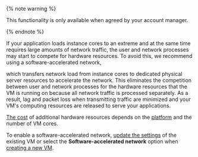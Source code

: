 {% note warning %}

This functionality is only available when agreed by your account manager.

{% endnote %}

If your application loads instance cores to an extreme and at the same time requires large amounts of network traffic, the user and network processes may start to compete for hardware resources. To avoid this, we recommend using a software-accelerated network,

which transfers network load from instance cores to dedicated physical server resources to accelerate the network. This eliminates the competition between user and network processes for the hardware resources that the VM is running on because all network traffic is processed separately. As a result, lag and packet loss when transmitting traffic are minimized and your VM's computing resources are released to serve your applications.

[The cost](../../compute/pricing.md#software-accelerated-network) of additional hardware resources depends on the [platform](../../compute/concepts/vm-platforms.md) and the number of VM cores.

To enable a software-accelerated network, [update the settings](../../compute/operations/vm-control/vm-update-resources.md#enable-software-accelerated-network) of the existing VM or select the **Software-accelerated network** option when [creating a new VM](../../compute/operations/vm-create/create-linux-vm.md).